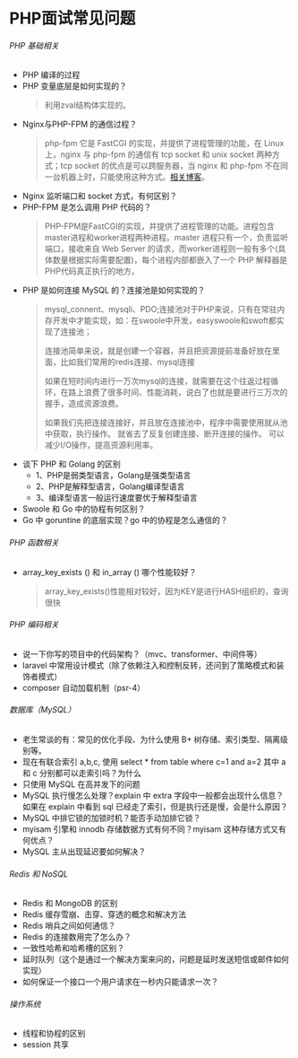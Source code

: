 # PHP面试常见问题
###### PHP 基础相关
* PHP 编译的过程
* PHP 变量底层是如何实现的？
	> 利用zval结构体实现的。
* Nginx与PHP-FPM 的通信过程？
	> php-fpm 它是 FastCGI 的实现，并提供了进程管理的功能，在 Linux 上，nginx 与 php-fpm 的通信有 tcp socket 和 unix socket 两种方式；tcp socket 的优点是可以跨服务器，当 nginx 和 php-fpm 不在同一台机器上时，只能使用这种方式。[相关博客](https://www.cnblogs.com/a609251438/p/11867154.html "相关博客")。
* Nginx 监听端口和 socket 方式，有何区别？
* PHP-FPM 是怎么调用 PHP 代码的？
	>PHP-FPM是FastCGI的实现，并提供了进程管理的功能。进程包含master进程和worker进程两种进程。master 进程只有一个，负责监听端口，接收来自 Web Server 的请求，而worker进程则一般有多个(具体数量根据实际需要配置)，每个进程内部都嵌入了一个 PHP 解释器是 PHP代码真正执行的地方。
* PHP 是如何连接 MySQL 的？连接池是如何实现的？
	>mysql_connent、mysqli、PDO;连接池对于PHP来说，只有在常驻内存开发中才能实现，如：在swoole中开发，easyswoole和swoft都实现了连接池；
	>
	>连接池简单来说，就是创建一个容器，并且把资源提前准备好放在里面，比如我们常用的redis连接、mysql连接
	>
	>如果在短时间内进行一万次mysql的连接，就需要在这个往返过程循环，在路上浪费了很多时间、性能消耗，说白了也就是要进行三万次的握手，造成资源浪费。
	>
	>如果我们先把连接连接好，并且放在连接池中，程序中需要使用就从池中获取，执行操作。
	就省去了反复创建连接、断开连接的操作。
	可以减少I/O操作，提高资源利用率。
* 谈下 PHP 和 Golang 的区别
	* 1、PHP是弱类型语言，Golang是强类型语言
	* 2、PHP是解释型语言，Golang编译型语言
	* 3、编译型语言一般运行速度要优于解释型语言
* Swoole 和 Go 中的协程有何区别？
* Go 中 goruntine 的底层实现？go 中的协程是怎么通信的？
###### PHP 函数相关
* array_key_exists () 和 in_array () 哪个性能较好？
	>array_key_exists()性能相对较好，因为KEY是进行HASH组织的，查询很快
###### PHP 编码相关
* 说一下你写的项目中的代码架构？（mvc、transformer、中间件等）
* laravel 中常用设计模式（除了依赖注入和控制反转，还问到了策略模式和装饰者模式）
* composer 自动加载机制（psr-4）
###### 数据库（MySQL）
* 老生常谈的有：常见的优化手段、为什么使用 B+ 树存储、索引类型、隔离级别等。
* 现在有联合索引 a,b,c, 使用 select * from table where c=1 and a=2 其中 a 和 c 分别都可以走索引吗？为什么
* 只使用 MySQL 在高并发下的问题
* MySQL 执行慢怎么处理？explain 中 extra 字段中一般都会出现什么信息？如果在 explain 中看到 sql 已经走了索引，但是执行还是慢，会是什么原因？
* MySQL 中排它锁的加锁时机？能否手动加排它锁？
* myisam 引擎和 innodb 存储数据方式有何不同？myisam 这种存储方式又有何优点？
* MySQL 主从出现延迟要如何解决？
###### Redis 和 NoSQL
* Redis 和 MongoDB 的区别
* Redis 缓存雪崩、击穿、穿透的概念和解决方法
* Redis 哨兵之间如何通信？
* Redis 的连接数用完了怎么办？
* 一致性哈希和哈希槽的区别？
* 延时队列（这个是通过一个解决方案来问的，问题是延时发送短信或邮件如何实现）
* 如何保证一个接口一个用户请求在一秒内只能请求一次？
###### 操作系统
* 线程和协程的区别
* session 共享